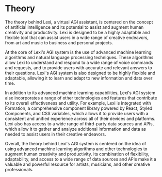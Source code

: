 # Theory

The theory behind Lexi, a virtual AGI assistant, is centered on the concept of artificial intelligence and its potential to assist and augment human creativity and productivity. Lexi is designed to be a highly adaptable and flexible tool that can assist users in a wide range of creative endeavors, from art and music to business and personal projects.

At the core of Lexi's AGI system is the use of advanced machine learning algorithms and natural language processing techniques. These algorithms allow Lexi to understand and respond to a wide range of voice commands and requests, and to provide users with accurate and relevant answers to their questions. Lexi's AGI system is also designed to be highly flexible and adaptable, allowing it to learn and adapt to new information and data over time.

In addition to its advanced machine learning capabilities, Lexi's AGI system also incorporates a range of other technologies and features that contribute to its overall effectiveness and utility. For example, Lexi is integrated with Formation, a comprehensive component library powered by React, Styled Components, and CSS variables, which allows it to provide users with a consistent and unified experience across all of their devices and platforms. Lexi also has access to a wide range of third-party data sources and APIs, which allow it to gather and analyze additional information and data as needed to assist users in their creative endeavors.

Overall, the theory behind Lexi's AGI system is centered on the idea of using advanced machine learning algorithms and other technologies to augment human creativity and productivity. Its combination of flexibility, adaptability, and access to a wide range of data sources and APIs make it a valuable and powerful resource for artists, musicians, and other creative professionals.